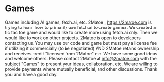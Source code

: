 # Games
Games including AI games, fetch.ai, etc.
2Matoe , https://2matoe.com is trying to learn how to primarily use fetch.ai to create games.  We created a tic tac toe game and would like to create more using fetch.ai only.   Then we would like to work on other projects.  2Matoe is open to developers contacting us.   You may use our code and game but must pay a license fee if utilizing it commercially (to be negotiated) AND 2Matoe retains ownership and receives credit "licensed from 2Matoe" etc.
We have some good ideas and welcome others.  Please contact 2Matoe at info@2matoe.com with the subject "Games" to present your ideas, collaboration, etc.   We are willing to provide payments where mutually beneficial, and other discussions.
Thank you and have a good day.

